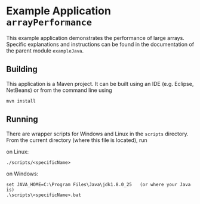 # Example Application `arrayPerformance`

This example application demonstrates the performance of large arrays. Specific 
explanations and instructions can be found in the documentation of the parent 
module `exampleJava`.

## Building

This application is a Maven project. It can be built using an IDE (e.g. Eclipse,
NetBeans) or from the command line using

    mvn install

## Running

There are wrapper scripts for Windows and Linux in the `scripts` directory.
From the current directory (where this file is located), run

on Linux:

    ./scripts/<specificName>

on Windows:

    set JAVA_HOME=C:\Program Files\Java\jdk1.8.0_25   (or where your Java is)
    .\scripts\<specificName>.bat

